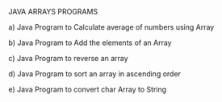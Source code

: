 
JAVA ARRAYS PROGRAMS

a)	Java Program to Calculate average of numbers using Array

b)	Java Program to Add the elements of an Array

c)	Java Program to reverse an array

d)	Java Program to sort an array in ascending order

e)	Java Program to convert char Array to String
